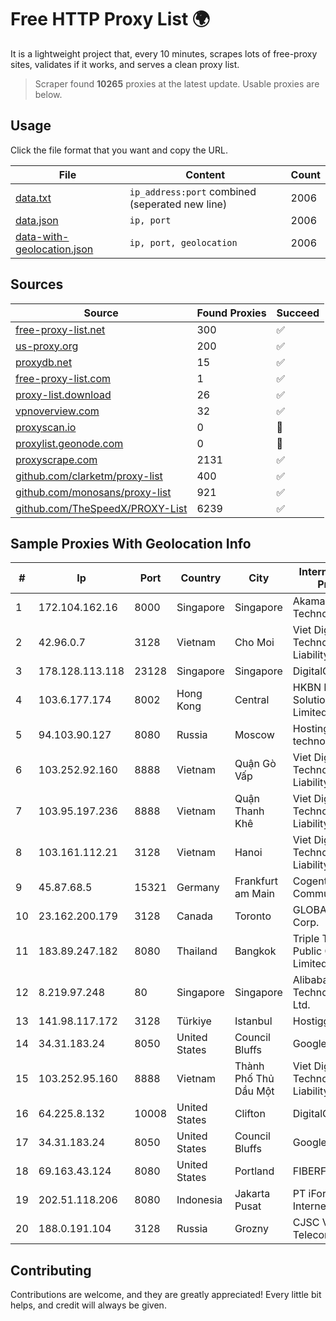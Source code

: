 
# Free HTTP Proxy List 🌍

It is a lightweight project that, every 10 minutes, scrapes lots of free-proxy sites, validates if it works, and serves a clean proxy list.


> Scraper found **10265** proxies at the latest update. Usable proxies are below.

## Usage

Click the file format that you want and copy the URL.


|File|Content|Count|
|----|-------|-----|
|[data.txt](https://raw.githubusercontent.com/themiralay/Proxy-List-World/master/data.txt)|`ip_address:port` combined (seperated new line)|2006|
|[data.json](https://raw.githubusercontent.com/themiralay/Proxy-List-World/master/data.json)|`ip, port`|2006|
|[data-with-geolocation.json](https://raw.githubusercontent.com/themiralay/Proxy-List-World/master/data-with-geolocation.json)|`ip, port, geolocation`|2006|

## Sources

|Source|Found Proxies|Succeed|
|------|-------------|-------|
|[free-proxy-list.net](https://free-proxy-list.net)|300|✅|
|[us-proxy.org](https://www.us-proxy.org)|200|✅|
|[proxydb.net](http://proxydb.net)|15|✅|
|[free-proxy-list.com](https://free-proxy-list.com/?page=&port=&type%5B%5D=http&type%5B%5D=https&up_time=0&search=Search)|1|✅|
|[proxy-list.download](https://www.proxy-list.download/HTTP)|26|✅|
|[vpnoverview.com](https://vpnoverview.com/privacy/anonymous-browsing/free-proxy-servers)|32|✅|
|[proxyscan.io](https://www.proxyscan.io)|0|🚫|
|[proxylist.geonode.com](https://proxylist.geonode.com/api/proxy-list?limit=300&page=1&sort_by=lastChecked&sort_type=desc&protocols=http,https)|0|🚫|
|[proxyscrape.com](https://api.proxyscrape.com/v2/?request=displayproxies&protocol=http&timeout=10000&country=all&ssl=all&anonymity=all)|2131|✅|
|[github.com/clarketm/proxy-list](https://raw.githubusercontent.com/clarketm/proxy-list/master/proxy-list-raw.txt)|400|✅|
|[github.com/monosans/proxy-list](https://raw.githubusercontent.com/monosans/proxy-list/main/proxies/http.txt)|921|✅|
|[github.com/TheSpeedX/PROXY-List](https://raw.githubusercontent.com/TheSpeedX/PROXY-List/master/http.txt)|6239|✅|


## Sample Proxies With Geolocation Info

|#|Ip|Port|Country|City|Internet Service Provider|
|-|--|----|-------|----|-------------------------|
|1|172.104.162.16|8000|Singapore|Singapore|Akamai Technologies, Inc.|
|2|42.96.0.7|3128|Vietnam|Cho Moi|Viet Digital Technology Liability Company|
|3|178.128.113.118|23128|Singapore|Singapore|DigitalOcean, LLC|
|4|103.6.177.174|8002|Hong Kong|Central|HKBN Enterprise Solutions HK Limited|
|5|94.103.90.127|8080|Russia|Moscow|Hosting technology LTD|
|6|103.252.92.160|8888|Vietnam|Quận Gò Vấp|Viet Digital Technology Liability Company|
|7|103.95.197.236|8888|Vietnam|Quận Thanh Khê|Viet Digital Technology Liability Company|
|8|103.161.112.21|3128|Vietnam|Hanoi|Viet Digital Technology Liability Company|
|9|45.87.68.5|15321|Germany|Frankfurt am Main|Cogent Communications|
|10|23.162.200.179|3128|Canada|Toronto|GLOBALTELEHOST Corp.|
|11|183.89.247.182|8080|Thailand|Bangkok|Triple T Broadband Public Company Limited|
|12|8.219.97.248|80|Singapore|Singapore|Alibaba (US) Technology Co., Ltd.|
|13|141.98.117.172|3128|Türkiye|Istanbul|Hostigger INC.|
|14|34.31.183.24|8050|United States|Council Bluffs|Google LLC|
|15|103.252.95.160|8888|Vietnam|Thành Phố Thủ Dầu Một|Viet Digital Technology Liability Company|
|16|64.225.8.132|10008|United States|Clifton|DigitalOcean, LLC|
|17|34.31.183.24|8050|United States|Council Bluffs|Google LLC|
|18|69.163.43.124|8080|United States|Portland|FIBERFI|
|19|202.51.118.206|8080|Indonesia|Jakarta Pusat|PT iForte Global Internet|
|20|188.0.191.104|3128|Russia|Grozny|CJSC Vainah Telecom|



## Contributing

Contributions are welcome, and they are greatly appreciated! Every
little bit helps, and credit will always be given.

